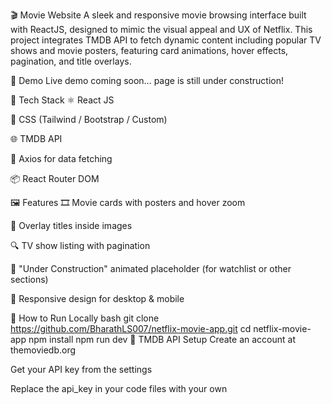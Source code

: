 🎬 Movie Website
A sleek and responsive movie browsing interface built with ReactJS, designed to mimic the visual appeal and UX of Netflix. This project integrates TMDB API to fetch dynamic content including popular TV shows and movie posters, featuring card animations, hover effects, pagination, and title overlays.

🚀 Demo
Live demo coming soon… page is still under construction!

🔧 Tech Stack
⚛️ React JS

🎨 CSS (Tailwind / Bootstrap / Custom)

🌐 TMDB API

🔄 Axios for data fetching

📦 React Router DOM

🖼️ Features
🎞️ Movie cards with posters and hover zoom

📝 Overlay titles inside images

🔍 TV show listing with pagination

🚧 "Under Construction" animated placeholder (for watchlist or other sections)

📱 Responsive design for desktop & mobile

🧪 How to Run Locally
bash
git clone https://github.com/BharathLS007/netflix-movie-app.git
cd netflix-movie-app
npm install
npm run dev
🔑 TMDB API Setup
Create an account at themoviedb.org

Get your API key from the settings

Replace the api_key in your code files with your own
